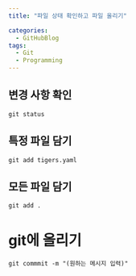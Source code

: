 ```yaml
---
title: "파일 상태 확인하고 파일 올리기"

categories:
  - GitHubBlog
tags:
  - Git
  - Programming
---
```

## 변경 사항 확인
~~~
git status
~~~

## 특정 파일 담기
~~~
git add tigers.yaml
~~~

## 모든 파일 담기
~~~
git add .
~~~

# git에 올리기
~~~
git commmit -m "(원하는 메시지 입력)"
~~~